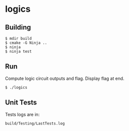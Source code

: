 # logics

## Building

``` 
$ mdir build
$ cmake -G Ninja ..
$ ninja
$ ninja test
``` 

## Run

Compute logic circuit outputs and flag. Display flag at end.
```
$ ./logics
```

## Unit Tests
Tests logs are in:

```
build/Testing/LastTests.log
```
